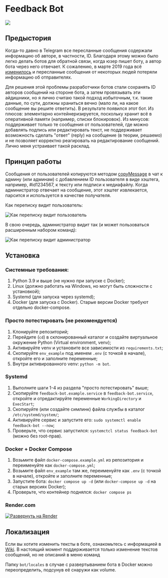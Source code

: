 # Feedback Bot

<a href="https://hub.docker.com/r/groosha/telegram-feedback-bot"><img src="https://img.shields.io/badge/Docker%20Hub-telegram--feedback--bot-blue"></a>   


## Предыстория

Когда-то давно в Telegram все пересланные сообщения содержали информацию об авторе, в частности, ID. Благодаря этому 
можно было легко делать ботов для обратной связи, когда юзер пишет боту, а автор бота через него отвечает. К сожалению, 
в марте 2019 года всё [изменилось](https://telegram.org/blog/unsend-privacy-emoji#anonymous-forwarding) и пересланные сообщения 
от некоторых людей потеряли информацию об отправителях. 

Для решения этой проблемы разработчики ботов стали сохранять ID авторов сообщений на стороне бота, а затем провязывать 
эти айдишники, но я лично считаю такой подход избыточным, т.к. такие данные, по сути, должны храниться вечно (мало ли, 
на какое сообщение вы решите ответить). В результате появился этот бот. Из плюсов: элементарно контейнеризируется, поскольку 
хранит всё в оперативной памяти (например, списки блокировок). Из минусов: поддерживает только те сообщения 
от пользователей, где можно добавлять подпись или редактировать текст, не поддерживает возможность сделать "ответ" (reply) 
на сообщение (в теории, решаемо) и не позволяет корректно реагировать на редактирование сообщений. Лично меня устраивает 
такой расклад.

## Принцип работы

Сообщения от пользователей копируются методом [copyMessage](https://core.telegram.org/bots/api#copymessage) 
в чат к админу (или админам) с добавлением ID пользователя в виде хэштега, например, #id1234567, к тексту или подписи 
к медиафайлу. Когда администратор отвечает на сообщение, этот хэштег извлекается, парсится и используется в качестве 
получателя.

Как переписку видит пользователь:

![Как переписку видит пользователь](screenshots/what_user_sees.png "Совершенно не постановочный диалог :)")

В свою очередь, администратор видит так (и может пользоваться расширенным набором команд):

![Как переписку видит администратор](screenshots/what_admin_sees.png "Всё под рукой")

## Установка 

### Системные требования:
1. Python 3.9 и выше (не нужно при запуске с Docker);
2. Linux (должно работать на Windows, но могут быть сложности с установкой);
3. Systemd (для запуска через systemd);
4. Docker (для запуска с Docker). Старые версии Docker требуют отдельно docker-compose.

### Просто потестировать (не рекомендуется)
1. Клонируйте репозиторий;
2. Перейдите (`cd`) в склонированный каталог и создайте виртуальное окружение Python (Virtual environment, venv);
3. Активируйте venv и установите все зависимости из `requirements.txt`;
4. Скопируйте `env_example` под именем `.env` (с точкой в начале), откройте его и заполните переменные;
5. Внутри активированного venv: `python -m bot`.

### Systemd 
1. Выполните шаги 1-4 из раздела "просто потестировать" выше;
2. Скопируйте `feedback-bot.example.service` в `feedback-bot.service`, откройте и отредактируйте переменные `WorkingDirectory` 
и `ExecStart`;
3. Скопируйте (или создайте симлинк) файла службы в каталог `/etc/systemd/system/`;
4. Активируйте сервис и запустите его: `sudo systemctl enable feedback-bot --now`;
5. Проверьте, что сервис запустился: `systemctcl status feedback-bot` (можно без root-прав).

### Docker + Docker Compose
1. Возьмите файл `docker-compose.example.yml` из репозитория и переименуйте как `docker-compose.yml`;
2. Возьмите файл `env_example` там же, переименуйте как `.env` (с точкой в начале), откройте и заполните переменные;
3. Запустите бота: `docker compose up -d` (или `docker-compose up -d` на старых версиях Docker);
4. Проверьте, что контейнер поднялся: `docker compose ps`

### Render.com

[![Развернуть на Render](https://render.com/images/deploy-to-render-button.svg)](https://render.com/deploy)

## Локализация

Если вы хотите изменить тексты в боте, ознакомьтесь с информацией в 
[Wiki](https://github.com/MasterGroosha/telegram-feedback-bot/wiki). В настоящий момент поддерживается только 
изменение текстов сообщений, но не описаний в меню команд

Папку `bot/locales` в случае с развертыванием бота в Docker можно переопределить, подсунув её снаружи как volume.
